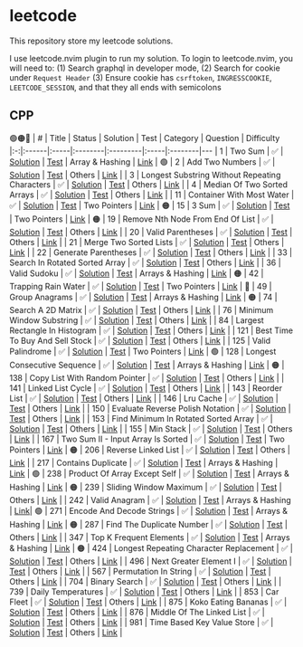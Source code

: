 # leetcode

This repository store my leetcode solutions.

I use leetcode.nvim plugin to run my solution.
To login to leetcode.nvim, you will need to:
(1) Search graphql in developer mode,
(2) Search for cookie under `Request Header`
(3) Ensure cookie has `csrftoken`, `INGRESSCOOKIE`, `LEETCODE_SESSION`, and that they all ends with semicolons

## CPP

🟢🟠🔴
| # | Title | Status | Solution | Test | Category | Question | Difficulty
|:-:|:------|:-----|:--------|:---------|:-----|:--------|---
| 1 | Two Sum | ✅ | [Solution](./solutions/cpp/include/1two_sum.hpp) | [Test](./solutions/cpp/tests/1two_sum_test.cpp) | Array & Hashing | [Link](https://leetcode.com/problems/two-sum/) | 🟢
| 2 | Add Two Numbers | ✅ | [Solution](./solutions/cpp/include/2add_two_numbers.hpp) | [Test](./solutions/cpp/tests/2add_two_numbers_test.cpp) | Others | [Link](https://leetcode.com/problems/add-two-numbers/) | 
| 3 | Longest Substring Without Repeating Characters | ✅ | [Solution](./solutions/cpp/include/3longest_substring_without_repeating_characters.hpp) | [Test](./solutions/cpp/tests/3longest_substring_without_repeating_characters_test.cpp) | Others | [Link](https://leetcode.com/problems/longest-substring-without-repeating-characters/) | 
| 4 | Median Of Two Sorted Arrays | ✅ | [Solution](./solutions/cpp/include/4median_of_two_sorted_arrays.hpp) | [Test](./solutions/cpp/tests/4median_of_two_sorted_arrays_test.cpp) | Others | [Link](https://leetcode.com/problems/median-of-two-sorted-arrays/) | 
| 11 | Container With Most Water | ✅ | [Solution](./solutions/cpp/include/11container_with_most_water.hpp) | [Test](./solutions/cpp/tests/11container_with_most_water_test.cpp) | Two Pointers | [Link](https://leetcode.com/problems/container-with-most-water/) | 🟠
| 15 | 3 Sum | ✅ | [Solution](./solutions/cpp/include/15three_sum.hpp) | [Test](./solutions/cpp/tests/15three_sum_test.cpp) | Two Pointers | [Link](https://leetcode.com/problems/3sum/) | 🟠
| 19 | Remove Nth Node From End Of List | ✅ | [Solution](./solutions/cpp/include/19remove_nth_node_from_end_of_list.hpp) | [Test](./solutions/cpp/tests/19remove_nth_node_from_end_of_list_test.cpp) | Others | [Link](https://leetcode.com/problems/remove-nth-node-from-end-of-list/) | 
| 20 | Valid Parentheses | ✅ | [Solution](./solutions/cpp/include/20valid_parentheses.hpp) | [Test](./solutions/cpp/tests/20valid_parentheses_test.cpp) | Others | [Link](https://leetcode.com/problems/valid-parentheses/) | 
| 21 | Merge Two Sorted Lists | ✅ | [Solution](./solutions/cpp/include/21merge_two_sorted_lists.hpp) | [Test](./solutions/cpp/tests/21merge_two_sorted_lists_test.cpp) | Others | [Link](https://leetcode.com/problems/merge-two-sorted-lists/) | 
| 22 | Generate Parentheses | ✅ | [Solution](./solutions/cpp/include/22generate_parentheses.hpp) | [Test](./solutions/cpp/tests/22generate_parentheses_test.cpp) | Others | [Link](https://leetcode.com/problems/generate-parentheses/) | 
| 33 | Search In Rotated Sorted Array | ✅ | [Solution](./solutions/cpp/include/33search_in_rotated_sorted_array.hpp) | [Test](./solutions/cpp/tests/33search_in_rotated_sorted_array_test.cpp) | Others | [Link](https://leetcode.com/problems/search-in-rotated-sorted-array/) | 
| 36 | Valid Sudoku | ✅ | [Solution](./solutions/cpp/include/36valid_sudoku.hpp) | [Test](./solutions/cpp/tests/36valid_sudoku_test.cpp) | Arrays & Hashing | [Link](https://leetcode.com/problems/valid-sudoku/) | 🟠
| 42 | Trapping Rain Water | ✅ | [Solution](./solutions/cpp/include/42trapping_rain_water.hpp) | [Test](./solutions/cpp/tests/42trapping_rain_water_test.cpp) | Two Pointers | [Link](https://leetcode.com/problems/trapping-rain-water/) | 🔴
| 49 | Group Anagrams | ✅ | [Solution](./solutions/cpp/include/49group_anagrams.hpp) | [Test](./solutions/cpp/tests/49group_anagrams_test.cpp) | Arrays & Hashing | [Link](https://leetcode.com/problems/group-anagrams/) | 🟠
| 74 | Search A 2D Matrix | ✅ | [Solution](./solutions/cpp/include/74search_a_2d_matrix.hpp) | [Test](./solutions/cpp/tests/74search_a_2d_matrix_test.cpp) | Others | [Link](https://leetcode.com/problems/search-a-2d-matrix/) | 
| 76 | Minimum Window Substring | ✅ | [Solution](./solutions/cpp/include/76minimum_window_substring.hpp) | [Test](./solutions/cpp/tests/76minimum_window_substring_test.cpp) | Others | [Link](https://leetcode.com/problems/minimum-window-substring/) | 
| 84 | Largest Rectangle In Histogram | ✅ | [Solution](./solutions/cpp/include/84largest_rectangle_in_histogram.hpp) | [Test](./solutions/cpp/tests/84largest_rectangle_in_histogram_test.cpp) | Others | [Link](https://leetcode.com/problems/largest-rectangle-in-histogram/) | 
| 121 | Best Time To Buy And Sell Stock | ✅ | [Solution](./solutions/cpp/include/121best_time_to_buy_and_sell_stock.hpp) | [Test](./solutions/cpp/tests/121best_time_to_buy_and_sell_stock_test.cpp) | Others | [Link](https://leetcode.com/problems/best-time-to-buy-and-sell-stock/) | 
| 125 | Valid Palindrome | ✅ | [Solution](./solutions/cpp/include/125valid_palindrome.hpp) | [Test](./solutions/cpp/tests/125valid_palindrome_test.cpp) | Two Pointers | [Link](https://leetcode.com/problems/valid-palindrome/) | 🟢
| 128 | Longest Consecutive Sequence | ✅ | [Solution](./solutions/cpp/include/128longest_consecutive_sequence.hpp) | [Test](./solutions/cpp/tests/128longest_consecutive_sequence_test.cpp) | Arrays & Hashing | [Link](https://leetcode.com/problems/longest-consecutive-sequence/) | 🟠
| 138 | Copy List With Random Pointer | ✅ | [Solution](./solutions/cpp/include/138copy_list_with_random_pointer.hpp) | [Test](./solutions/cpp/tests/138copy_list_with_random_pointer_test.cpp) | Others | [Link](https://leetcode.com/problems/copy-list-with-random-pointer/) | 
| 141 | Linked List Cycle | ✅ | [Solution](./solutions/cpp/include/141linked_list_cycle.hpp) | [Test](./solutions/cpp/tests/141linked_list_cycle_test.cpp) | Others | [Link](https://leetcode.com/problems/linked-list-cycle/) | 
| 143 | Reorder List | ✅ | [Solution](./solutions/cpp/include/143reorder_list.hpp) | [Test](./solutions/cpp/tests/143reorder_list_test.cpp) | Others | [Link](https://leetcode.com/problems/reorder-list/) | 
| 146 | Lru Cache | ✅ | [Solution](./solutions/cpp/include/146lru_cache.hpp) | [Test](./solutions/cpp/tests/146lru_cache_test.cpp) | Others | [Link](https://leetcode.com/problems/lru-cache/) | 
| 150 | Evaluate Reverse Polish Notation | ✅ | [Solution](./solutions/cpp/include/150evaluate_reverse_polish_notation.hpp) | [Test](./solutions/cpp/tests/150evaluate_reverse_polish_notation_test.cpp) | Others | [Link](https://leetcode.com/problems/evaluate-reverse-polish-notation/) | 
| 153 | Find Minimum In Rotated Sorted Array | ✅ | [Solution](./solutions/cpp/include/153find_minimum_in_rotated_sorted_array.hpp) | [Test](./solutions/cpp/tests/153find_minimum_in_rotated_sorted_array_test.cpp) | Others | [Link](https://leetcode.com/problems/find-minimum-in-rotated-sorted-array/) | 
| 155 | Min Stack | ✅ | [Solution](./solutions/cpp/include/155min_stack.hpp) | [Test](./solutions/cpp/tests/155min_stack_test.cpp) | Others | [Link](https://leetcode.com/problems/min-stack/) | 
| 167 | Two Sum II - Input Array Is Sorted | ✅ | [Solution](./solutions/cpp/include/167two_sum_ii.hpp) | [Test](./solutions/cpp/tests/167two_sum_ii_test.cpp) | Two Pointers | [Link](https://leetcode.com/problems/two-sum-ii-input-array-is-sorted/) | 🟠
| 206 | Reverse Linked List | ✅ | [Solution](./solutions/cpp/include/206reverse_linked_list.hpp) | [Test](./solutions/cpp/tests/206reverse_linked_list_test.cpp) | Others | [Link](https://leetcode.com/problems/reverse-linked-list/) | 
| 217 | Contains Duplicate | ✅ | [Solution](./solutions/cpp/include/217contains_duplicate.hpp) | [Test](./solutions/cpp/tests/217contains_duplicate_test.cpp) | Arrays & Hashing | [Link](https://leetcode.com/problems/contains-duplicate/) | 🟢
| 238 | Product Of Array Except Self | ✅ | [Solution](./solutions/cpp/include/238product_of_array_except_self.hpp) | [Test](./solutions/cpp/tests/238product_of_array_except_self_test.cpp) | Arrays & Hashing | [Link](https://leetcode.com/problems/product-of-array-except-self/) | 🟠
| 239 | Sliding Window Maximum | ✅ | [Solution](./solutions/cpp/include/239sliding_window_maximum.hpp) | [Test](./solutions/cpp/tests/239sliding_window_maximum_test.cpp) | Others | [Link](https://leetcode.com/problems/sliding-window-maximum/) | 
| 242 | Valid Anagram | ✅ | [Solution](./solutions/cpp/include/242valid_anagram.hpp) | [Test](./solutions/cpp/tests/242valid_anagram_test.cpp) | Arrays & Hashing | [Link](https://leetcode.com/problems/valid-anagram/)| 🟢
| 271 | Encode And Decode Strings | ✅ | [Solution](./solutions/cpp/include/271encode_and_decode_strings.hpp) | [Test](./solutions/cpp/tests/271encode_and_decode_strings_test.cpp) | Arrays & Hashing | [Link](https://leetcode.com/problems/encode-and-decode-strings/) | 🟠
| 287 | Find The Duplicate Number | ✅ | [Solution](./solutions/cpp/include/287find_the_duplicate_number.hpp) | [Test](./solutions/cpp/tests/287find_the_duplicate_number_test.cpp) | Others | [Link](https://leetcode.com/problems/find-the-duplicate-number/) | 
| 347 | Top K Frequent Elements | ✅ | [Solution](./solutions/cpp/include/347top_k_frequent_elements.hpp) | [Test](./solutions/cpp/tests/347top_k_frequent_elements_test.cpp) | Arrays & Hashing | [Link](https://leetcode.com/problems/top-k-frequent-elements/) | 🟠
| 424 | Longest Repeating Character Replacement | ✅ | [Solution](./solutions/cpp/include/424longest_repeating_character_replacement.hpp) | [Test](./solutions/cpp/tests/424longest_repeating_character_replacement_test.cpp) | Others | [Link](https://leetcode.com/problems/longest-repeating-character-replacement/) | 
| 496 | Next Greater Element I | ✅ | [Solution](./solutions/cpp/include/496next_greater_element_i.hpp) | [Test](./solutions/cpp/tests/496next_greater_element_i_test.cpp) | Others | [Link](https://leetcode.com/problems/next-greater-element-i/) | 
| 567 | Permutation In String | ✅ | [Solution](./solutions/cpp/include/567permutation_in_string.hpp) | [Test](./solutions/cpp/tests/567permutation_in_string_test.cpp) | Others | [Link](https://leetcode.com/problems/permutation-in-string/) | 
| 704 | Binary Search | ✅ | [Solution](./solutions/cpp/include/704binary_search.hpp) | [Test](./solutions/cpp/tests/704binary_search_test.cpp) | Others | [Link](https://leetcode.com/problems/binary-search/) | 
| 739 | Daily Temperatures | ✅ | [Solution](./solutions/cpp/include/739daily_temperatures.hpp) | [Test](./solutions/cpp/tests/739daily_temperatures_test.cpp) | Others | [Link](https://leetcode.com/problems/daily-temperatures/) | 
| 853 | Car Fleet | ✅ | [Solution](./solutions/cpp/include/853car_fleet.hpp) | [Test](./solutions/cpp/tests/853car_fleet_test.cpp) | Others | [Link](https://leetcode.com/problems/car-fleet/) | 
| 875 | Koko Eating Bananas | ✅ | [Solution](./solutions/cpp/include/875koko_eating_bananas.hpp) | [Test](./solutions/cpp/tests/875koko_eating_bananas_test.cpp) | Others | [Link](https://leetcode.com/problems/koko-eating-bananas/) | 
| 876 | Middle Of The Linked List | ✅ | [Solution](./solutions/cpp/include/876middle_of_the_linked_list.hpp) | [Test](./solutions/cpp/tests/876middle_of_the_linked_list_test.cpp) | Others | [Link](https://leetcode.com/problems/middle-of-the-linked-list/) | 
| 981 | Time Based Key Value Store | ✅ | [Solution](./solutions/cpp/include/981time_based_key_value_store.hpp) | [Test](./solutions/cpp/tests/981time_based_key_value_store_test.cpp) | Others | [Link](https://leetcode.com/problems/time-based-key-value-store/) | 
